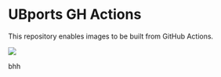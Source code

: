 # UBports GH Actions
This repository enables images to be built from GitHub Actions.

![](https://github.com/handsomeyingyan/ubports-ci/workflows/Build%20System%20Image/badge.svg)


bhh
